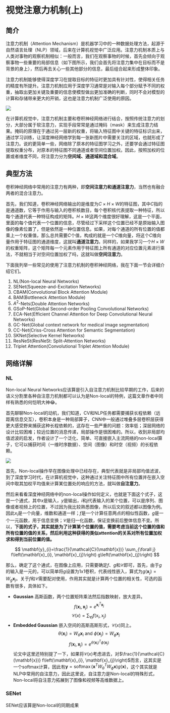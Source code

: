 # 视觉注意力机制(上)

## 简介

注意力机制（Attention Mechanism）是机器学习中的一种数据处理方法，起源于自然语言处理（NLP）领域，后来在计算机视觉中广泛应用。注意力机制本质上与人类对事物的观察机制相似：一般而言，我们在观察事物的时候，首先会倾向于观察事物一些重要的局部信息（如下图所示，我们会首先将注意力集中在目标而不是背景的身上），然后再去关心一些其他部分的信息，最后组合起来形成整体印象。

注意力机制能够使得深度学习在提取目标的特征时更加具有针对性，使得相关任务的精度有所提升。注意力机制应用于深度学习通常是对输入每个部分赋予不同的权重，抽取出更加关键及重要的信息使模型做出更加准确的判断，同时不会对模型的计算和存储带来更大的开销，这也是注意力机制广泛使用的原因。

![](./assets/human-attention.png)

在计算机视觉中，注意力机制主要和卷积神经网络进行结合，按照传统注意力的划分，大部分属于软注意力，实现手段常常是通过掩码（mask）来生成注意力结果。掩码的原理在于通过另一层新的权重，将输入特征图中关键的特征标识出来，通过学习训练，让深度神经网络学到每一张新图片中需要关注的区域，也就形成了注意力。说的更简单一些，网络除了原本的特征图学习之外，还要学会通过特征图提取权重分布，对原本的特征图不同通道或者空间位置加权。因此，按照加权的位置或者维度不同，将注意力分为**空间域、通道域和混合域**。

## 典型方法

卷积神经网络中常用的注意力有两种，即**空间注意力和通道注意力**，当然也有融合两者的混合注意力。

首先，我们知道，卷积神经网络输出的是维度为$C\times H \times W$的特征图，其中$C$指的是通道数，它等于作用与输入的卷积核数目，每个卷积核代表提取一种特征，所以每个通道代表一种特征构成的矩阵。$H \times W$这两个维度很好理解，这是一个平面，里面的每个值代表一个位置的信息，尽管经过下采样这个位置已经不是原始输入图像的像素位置了，但是依然是一种位置信息。如果，对每个通道的所有位置的值都乘上一个权重值，那么总共需要$C$个值，构成的就是一个$C$维向量，将这个$C$维向量作用于特征图的通道维度，这就叫**通道注意力**。同样的，如果我学习一个$H\times W$的权重矩阵，这个矩阵每一个元素作用于特征图上所有通道的对应位置元素进行乘法，不就相当于对空间位置加权了吗，这就叫做**空间注意力**。

下面我列举一些常见的使用了注意力机制的卷积神经网络，我在下面一节会详细介绍它们。

1. NL(Non-local Neural Networks)
2. SENet(Squeeze-and-Excitation Networks)
3. CBAM(Convolutional Block Attention Module)
4. BAM(Bottleneck Attention Module)
5. $A^2$-Nets(Double Attention Networks)
6. GSoP-Net(Global Second-order Pooling Convolutional Networks)
7. ECA-Net(Efficient Channel Attention for Deep Convolutional Neural Networks)
8. GC-Net(Global context network for medical image segmentation)
9. CC-Net(Criss-Cross Attention for Semantic Segmentation)
10. SKNet(Selective Kernel Networks)
11. ResNeSt(ResNeSt: Split-Attention Networks)
12. Triplet Attention(Convolutional Triplet Attention Module)

## 网络详解

### **NL**

Non-local Neural Networks应该算是引入自注意力机制比较早期的工作，后来的语义分割里各种自注意力机制都可以认为是Non-local的特例，这篇文章作者中同样有熟悉的何恺明大神😂。

首先聊聊Non-local的动机，我们知道，CV和NLP任务都需要捕获长程依赖（远距离信息交互），卷积本身是一种局部算子，CNN中一般通过堆叠多层卷积层获得更大感受野来捕获这种长程依赖的，这存在一些严重的问题：效率低；深层网络的设计比较困难；较远位置的消息传递，局部操作是很困难的。所以，收到非局部均值滤波的启发，作者设计了一个泛化、简单、可直接嵌入主流网络的non-local算子，它可以捕获时间（一维时序数据）、空间（图像）和时空（视频）的长程依赖。

![](./assets/non-local-1.png)

首先，Non-local操作早在图像处理中已经存在，典型代表就是非局部均值滤波，到了深度学习时代，在计算机视觉中，这种通过关注特征图中所有位置并在嵌入空间中取其加权平均值来计算某位置处的响应的方法，就叫做**自注意力**。

然后来看看深度神经网络中的non-local操作如何定义，也就是下面这个式子，这是一个通式，其中$x$是输入，$y$是输出，$i$和$j$代表输入的某个位置，可以是序列、图像或者视频上的位置，不过因为我比较熟悉图像，所以后文的叙述都以图像为例。因此$x_i$是一个向量，维数和通道一样；$f$是一个计算任意两点的相似性函数，$g$是一个一元函数，用于信息变换；$\mathcal{C}$是归一化函数，保证变换前后整体信息不变。所以，**下面的式子，其实就是为了计算某个位置的值，需要考虑当前这个位置的值和所有位置的值的关系，然后利用这种获得的类似attention的关系对所有位置加权求和得到当前位置的值。**

$$
\mathbf{y}_{i}=\frac{1}{\mathcal{C}(\mathbf{x})} \sum_{\forall j} f\left(\mathbf{x}_{i}, \mathbf{x}_{j}\right) g\left(\mathbf{x}_{j}\right)
$$

那么，确定了这个通式，在图像上应用，只需要确定$f$、$g$和$\mathcal{C}$即可，首先，由于$g$的输入是一元的，可以简单将$g$设置为1x1卷积，代表线性嵌入，算式为$g\left(\mathbf{x}_{j}\right)=W_{g} \mathbf{x}_{j}$。关于$f$和$\mathcal{C}$需要配对使用，作用其实就是计算两个位置的相关性，可选的函数有很多，具体如下。

- **Gaussian**
高斯函数，两个位置矩阵乘法然后指数映射，放大差异。
$$
f\left(\mathbf{x}_{i}, \mathbf{x}_{j}\right)=e^{\mathbf{x}_{i}^{T} \mathbf{x}_{j}}
$$
$$
\mathcal{C}(x)=\sum_{\forall j} f\left(\mathrm{x}_{i}, \mathrm{x}_{j}\right)
$$
- **Embedded Gaussian**
嵌入空间的高斯高斯形式，$\mathcal{C}(x)$同上。
$$
\theta\left(\mathbf{x}_{i}\right)=W_{\theta} \mathbf{x}_{i} \text { and } \phi\left(\mathbf{x}_{j}\right)=W_{\phi} \mathbf{x}_{j}
$$
$$
f\left(\mathbf{x}_{i}, \mathbf{x}_{j}\right)=e^{\theta\left(\mathbf{x}_{i}\right)^{T} \phi\left(\mathbf{x}_{j}\right)}
$$
论文中这里还特别提了一下，如果将$\mathcal{C}(x)$考虑进去，对$\frac{1}{\mathcal{C}(\mathbf{x})} f\left(\mathbf{x}_{i}, \mathbf{x}_{j}\right)$而言，这其实是一个softmax计算，因此有$\mathbf{y}=\operatorname{softmax}\left(\mathbf{x}^{T} W_{\theta}^{T} W_{\phi} \mathbf{x}\right) g(\mathbf{x})$，这个其实就是NLP中常用的自注意力，因此这里说，自注意力是Non-local的特殊形式，Non-local将自注意力拓展到了图像和视频等高维数据上。



### **SENet**

SENet应该算是Non-local的同期成果

